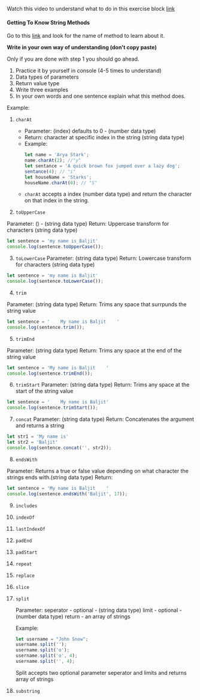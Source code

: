 Watch this video to understand what to do in this exercise block [link](https://www.youtube.com/watch?v=zGpplZj4zY0&feature=youtu.be)

#### Getting To Know String Methods

Go to this [link](https://developer.mozilla.org/en-US/docs/Web/JavaScript/Reference/Global_Objects/String) and look for the name of method to learn about it.

**Write in your own way of understanding (don't copy paste)**

Only if you are done with step 1 you should go ahead.

1. Practice it by yourself in console (4-5 times to understand)
2. Data types of parameters
3. Return value type
4. Write three examples
5. In your own words and one sentence explain what this method does.

Example:

1. `charAt`

   - Parameter: (index) defaults to 0 - (number data type)
   - Return: character at specific index in the string (string data type)
   - Example:
     ```js
     let name = 'Arya Stark';
     name.charAt(2); //"y"
     let sentance = 'A quick brown fox jumped over a lazy dog';
     sentance(4); // "i"
     let houseName = 'Starks';
     houseName.charAt(0); // "S"
     ```
   - `charAt` accepts a index (number data type) and return the character on that index in the string.

2. `toUpperCase`

  Parameter: () - (string data type)
  Return: Uppercase transform for characters (string data type)
  ```js
  let sentence = 'my name is Baljit'
  console.log(sentence.toUpperCase());
  ```

3. `toLowerCase`
  Parameter: (string data type)
  Return: Lowercase transform for characters (string data type)
  ```js
  let sentence = 'my name is Baljit'
  console.log(sentence.toLowerCase());
  ```
4. `trim`

  Parameter: (string data type)
  Return: Trims any space that surrpunds the string value 
  ```js
  let sentence = '    My name is Baljit    '
  console.log(sentence.trim());
  ```
5. `trimEnd`

  Parameter: (string data type)
  Return: Trims any space at the end of the string value 
  ```js
  let sentence = 'My name is Baljit    '
  console.log(sentence.trimEnd());
  ```

6. `trimStart`
  Parameter: (string data type)
  Return: Trims any space at the start of the string value 
  ```js
  let sentence = '    My name is Baljit'
  console.log(sentence.trimStart());
  ```

7. `concat`
  Parameter: (string data type)
  Return: Concatenates the argument and returns a string
  ```js
  let str1 = 'My name is'
  let str2 = 'Baljit'
  console.log(sentence.concat('', str2));
  ```
8. `endsWith`

  Parameter: Returns a true or false value depending on what character the strings ends with.(string data type)
  Return: 
  ```js
  let sentence = 'My name is Baljit    '
  console.log(sentence.endsWith('Baljit', 17));
  ```

9. `includes`
10. `indexOf`
11. `lastIndexOf`
12. `padEnd`
13. `padStart`
14. `repeat`
15. `replace`
16. `slice`
17. `split`

    Parameter:
    seperator - optional - (string data type)
    limit - optional - (number data type)
    return - an array of strings

    Example:
    ```js
    let username = "John Snow";
    username.split('');
    username.split('o');
    username.split('o', 4);
    username.split('', 4);
    ```
    Split accepts two optional parameter seperator and limits and returns array of strings

18. `substring`
